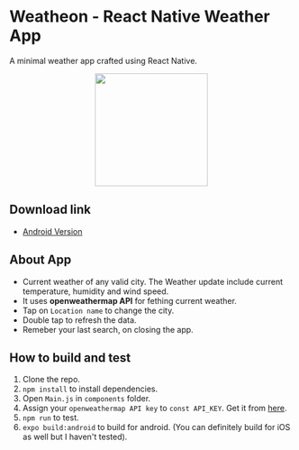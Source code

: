 # Weatheon - React Native Weather App

A minimal weather app crafted using React Native.

<p align="center">
 <img width="200" heigh="500" src="./static/preview.gif">
</p>

## Download link

- [Android Version](https://github.com/Ayush-Rajniwal/Weatheon-ReactNative-WeatherApp/releases/download/1.0.0/Weatheon.apk)

## About App

- Current weather of any valid city. The Weather update include current temperature, humidity and wind speed.
- It uses **openweathermap API** for fething current weather.
- Tap on `Location name` to change the city.
- Double tap to refresh the data.
- Remeber your last search, on closing the app.

## How to build and test

1. Clone the repo.
2. `npm install` to install dependencies.
3. Open `Main.js` in `components` folder.
4. Assign your `openweathermap API key` to `const API_KEY`. Get it from [here](https://openweathermap.org/).
5. `npm run` to test.
6. `expo build:android` to build for android. (You can definitely build for iOS as well but I haven't tested).
